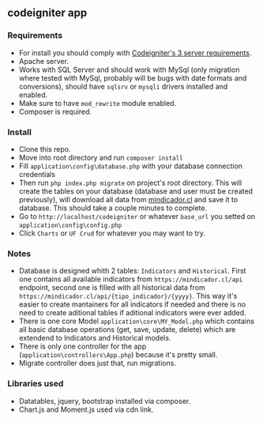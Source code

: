 ## codeigniter app

### Requirements
- For install you should comply with [Codeigniter's 3 server requirements](https://codeigniter.com/userguide3/general/requirements.html). 
- Apache server.
- Works with SQL Server and should work with MySql (only migration where tested with MySql, probably will be bugs with date formats and conversions), should have `sqlsrv` or `mysqli` drivers installed and enabled.
- Make sure to have `mod_rewrite` module enabled.
- Composer is required.

### Install
- Clone this repo.
- Move into root directory and run `composer install`
- Fill `application\config\database.php` with your database connection credentials
- Then run `php index.php migrate` on project's root directory. This will create the tables on your database (database and user must be created previously), will download all data from [mindicador.cl](https://mindicador.cl/) and save it to database. This should take a couple minutes to complete.
- Go to `http://localhost/codeigniter` or whatever `base_url` you setted on `application\config\config.php` 
- Click `Charts` or `UF Crud` for whatever you may want to try.

### Notes
- Database is designed whith 2 tables: `Indicators` and `Historical`. First one contains all available indicators from `https://mindicador.cl/api` endpoint, second one is filled with all historical data from `https://mindicador.cl/api/{tipo_indicador}/{yyyy}`. This way it's easier to create mantainers for all indicators if needed and there is no need to create aditional tables if aditional indicators were ever added.
- There is one core Model `application\core\MY_Model.php` which contains all basic database operations (get, save, update, delete) which are extendend to Indicators and Historical models.
- There is only one controller for the app (`application\controllers\App.php`) because it's pretty small.
- Migrate controller does just that, run migrations.

### Libraries used
- Datatables, jquery, bootstrap installed via composer.
- Chart.js and Moment.js used vía cdn link.
